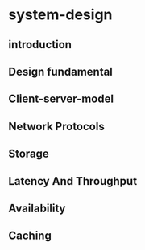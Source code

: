 # system-design
## introduction
## Design fundamental
## Client-server-model
## Network Protocols
## Storage
## Latency And Throughput
## Availability
## Caching
